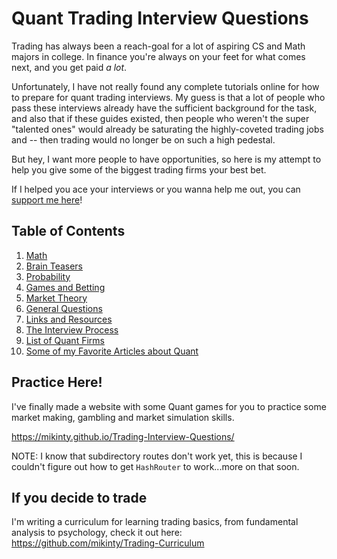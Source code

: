 # Quant Trading Interview Questions

Trading has always been a reach-goal for a lot of aspiring CS and Math majors in college.
In finance you're always on your feet for what comes next, and you get paid _a lot_.

Unfortunately, I have not really found any complete tutorials online for how to prepare
for quant trading interviews. My guess is that a lot of people who pass these interviews
already have the sufficient background for the task, and also that if these guides existed,
then people who weren't the super "talented ones" would already be saturating the highly-coveted
trading jobs and -- then trading would no longer be on such a high pedestal.

But hey, I want more people to have opportunities, so here is my attempt to help you
give some of the biggest trading firms your best bet.

If I helped you ace your interviews or you wanna help me out, you can [support me here](https://www.buymeacoffee.com/mikinty)!

## Table of Contents

  1. [Math](chapters/math.md)
  2. [Brain Teasers](chapters/brain.md)
  3. [Probability](chapters/prob.md)
  4. [Games and Betting](chapters/games.md)
  5. [Market Theory](chapters/market.md)
  6. [General Questions](chapters/general.md)
  7. [Links and Resources](resources/links.md)
  8. [The Interview Process](resources/interview.md)
  9. [List of Quant Firms](resources/firms.md)
  10. [Some of my Favorite Articles about Quant](resources/articles.md)

## Practice Here!

I've finally made a website with some Quant games for you to practice some market making, gambling and market simulation skills.

https://mikinty.github.io/Trading-Interview-Questions/

NOTE: I know that subdirectory routes don't work yet, this is because I couldn't figure out how to get `HashRouter` to work...more on that soon.

## If you decide to trade

I'm writing a curriculum for learning trading basics, from fundamental analysis to psychology, check it out here: https://github.com/mikinty/Trading-Curriculum
